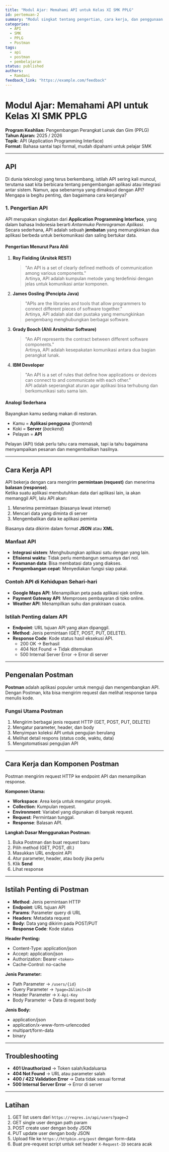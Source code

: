 ```yaml
---
title: "Modul Ajar: Memahami API untuk Kelas XI SMK PPLG"
id: pertemuan-2
summary: "Modul singkat tentang pengertian, cara kerja, dan penggunaan API serta Postman untuk siswa Kelas XI SMK PPLG."
categories:
  - API
  - SMK
  - PPLG
  - Postman
tags:
  - api
  - postman
  - pembelajaran
status: published
authors:
  - Ramdani
feedback_link: "https://example.com/feedback"
---
```


# Modul Ajar: Memahami API untuk Kelas XI SMK PPLG

**Program Keahlian:** Pengembangan Perangkat Lunak dan Gim (PPLG)  
**Tahun Ajaran:** 2025 / 2026  
**Topik:** API (Application Programming Interface)  
**Format:** Bahasa santai tapi formal, mudah dipahami untuk pelajar SMK

---

## API

Di dunia teknologi yang terus berkembang, istilah API sering kali muncul, terutama saat kita berbicara tentang pengembangan aplikasi atau integrasi antar sistem. Namun, apa sebenarnya yang dimaksud dengan API? Mengapa ia begitu penting, dan bagaimana cara kerjanya?

### 1. Pengertian API

API merupakan singkatan dari **Application Programming Interface**, yang dalam bahasa Indonesia berarti _Antarmuka Pemrograman Aplikasi_.  
Secara sederhana, API adalah sebuah **jembatan** yang memungkinkan dua aplikasi berbeda untuk berkomunikasi dan saling bertukar data.

#### Pengertian Menurut Para Ahli

1. **Roy Fielding (Arsitek REST)**

   > "An API is a set of clearly defined methods of communication among various components."  
   > Artinya, API adalah kumpulan metode yang terdefinisi dengan jelas untuk komunikasi antar komponen.

2. **James Gosling (Pencipta Java)**

   > "APIs are the libraries and tools that allow programmers to connect different pieces of software together."  
   > Artinya, API adalah alat dan pustaka yang memungkinkan pengembang menghubungkan berbagai software.

3. **Grady Booch (Ahli Arsitektur Software)**

   > "An API represents the contract between different software components."  
   > Artinya, API adalah kesepakatan komunikasi antara dua bagian perangkat lunak.

4. **IBM Developer**
   > "An API is a set of rules that define how applications or devices can connect to and communicate with each other."  
   > API adalah seperangkat aturan agar aplikasi bisa terhubung dan berkomunikasi satu sama lain.

#### Analogi Sederhana

Bayangkan kamu sedang makan di restoran.

- Kamu = **Aplikasi pengguna** (_frontend_)
- Koki = **Server** (_backend_)
- Pelayan = **API**

Pelayan (API) tidak perlu tahu cara memasak, tapi ia tahu bagaimana menyampaikan pesanan dan mengembalikan hasilnya.

---

## Cara Kerja API

API bekerja dengan cara mengirim **permintaan (request)** dan menerima **balasan (response)**.  
Ketika suatu aplikasi membutuhkan data dari aplikasi lain, ia akan memanggil API, lalu API akan:

1. Menerima permintaan (biasanya lewat internet)
2. Mencari data yang diminta di server
3. Mengembalikan data ke aplikasi peminta

Biasanya data dikirim dalam format **JSON** atau **XML**.

### Manfaat API

- **Integrasi sistem**: Menghubungkan aplikasi satu dengan yang lain.
- **Efisiensi waktu**: Tidak perlu membangun semuanya dari nol.
- **Keamanan data**: Bisa membatasi data yang diakses.
- **Pengembangan cepat**: Menyediakan fungsi siap pakai.

### Contoh API di Kehidupan Sehari-hari

- **Google Maps API**: Menampilkan peta pada aplikasi ojek online.
- **Payment Gateway API**: Memproses pembayaran di toko online.
- **Weather API**: Menampilkan suhu dan prakiraan cuaca.

### Istilah Penting dalam API

- **Endpoint**: URL tujuan API yang akan dipanggil.
- **Method**: Jenis permintaan (GET, POST, PUT, DELETE).
- **Response Code**: Kode status hasil eksekusi API.
  - 200 OK → Berhasil
  - 404 Not Found → Tidak ditemukan
  - 500 Internal Server Error → Error di server

---

## Pengenalan Postman

**Postman** adalah aplikasi populer untuk menguji dan mengembangkan API.  
Dengan Postman, kita bisa mengirim request dan melihat response tanpa menulis kode.

### Fungsi Utama Postman

1. Mengirim berbagai jenis request HTTP (GET, POST, PUT, DELETE)
2. Mengatur parameter, header, dan body
3. Menyimpan koleksi API untuk pengujian berulang
4. Melihat detail respons (status code, waktu, data)
5. Mengotomatisasi pengujian API

---

## Cara Kerja dan Komponen Postman

Postman mengirim request HTTP ke endpoint API dan menampilkan response.

**Komponen Utama:**

- **Workspace**: Area kerja untuk mengatur proyek.
- **Collection**: Kumpulan request.
- **Environment**: Variabel yang digunakan di banyak request.
- **Request**: Permintaan tunggal.
- **Response**: Balasan API.

**Langkah Dasar Menggunakan Postman:**

1. Buka Postman dan buat request baru
2. Pilih method (GET, POST, dll.)
3. Masukkan URL endpoint API
4. Atur parameter, header, atau body jika perlu
5. Klik **Send**
6. Lihat response

---

## Istilah Penting di Postman

- **Method**: Jenis permintaan HTTP
- **Endpoint**: URL tujuan API
- **Params**: Parameter query di URL
- **Headers**: Metadata request
- **Body**: Data yang dikirim pada POST/PUT
- **Response Code**: Kode status

**Header Penting:**

- Content-Type: application/json
- Accept: application/json
- Authorization: Bearer `<token>`
- Cache-Control: no-cache

**Jenis Parameter:**

- Path Parameter → `/users/{id}`
- Query Parameter → `?page=2&limit=10`
- Header Parameter → `X-Api-Key`
- Body Parameter → Data di request body

**Jenis Body:**

- application/json
- application/x-www-form-urlencoded
- multipart/form-data
- binary

---

## Troubleshooting

- **401 Unauthorized** → Token salah/kadaluarsa
- **404 Not Found** → URL atau parameter salah
- **400 / 422 Validation Error** → Data tidak sesuai format
- **500 Internal Server Error** → Error di server

---

## Latihan

1. GET list users dari `https://reqres.in/api/users?page=2`
2. GET single user dengan path param
3. POST create user dengan body JSON
4. PUT update user dengan body JSON
5. Upload file ke `https://httpbin.org/post` dengan form-data
6. Buat pre-request script untuk set header `X-Request-ID` secara acak
